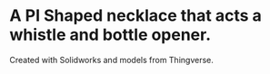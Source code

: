# A PI Shaped necklace that acts a whistle and bottle opener.

Created with Solidworks and models from Thingverse.


